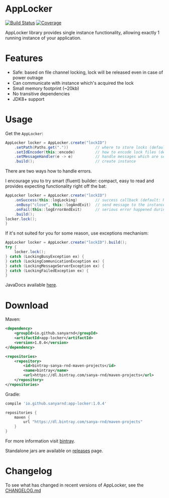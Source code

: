 # AppLocker
[![Build Status](https://travis-ci.com/sanyarnd/applocker.svg?branch=master)](https://travis-ci.com/sanyarnd/applocker)
[![Coverage](https://sonarcloud.io/api/project_badges/measure?project=io.github.sanyarnd%3Aapp-locker&metric=coverage)](https://sonarcloud.io/dashboard?id=io.github.sanyarnd%3Aapp-locker)

AppLocker library provides single instance functionality, allowing exactly 1 running instance of your application.

# Features
* Safe: based on file channel locking, lock will be released even in case of power outrage
* Can communicate with instance which's acquired the lock
* Small memory footprint (~20kb) 
* No transitive dependencies
* JDK8+ support

# Usage
Get the `AppLocker`:
```java
AppLocker locker = AppLocker.create("lockID")
    .setPath(Paths.get("."))            // where to store locks (default: ".")
    .setIdEncoder(this::encode)         // how to encode lock files (default: "SHA-1")
    .setMessageHandler(e -> e)          // handle messages which are sent with locker#send or #onBusy (default: NULL)
    .build();                           // create instance 
```

There are two ways how to handle errors.
 
I encourage you to try smart (fluent) builder:
compact, easy to read and provides expecting functionality right off the bat:
```java
AppLocker locker = AppLocker.create("lockID")
    .onSuccess(this::logLocking)        // success callback (default: NULL)
    .onBusy("close", this::logAndExit)  // send message to the instance which currently owns the lock and invoke callback (default: NULL)
    .onFail(this::logErrorAndExit)      // serious error happened during the lock (default: re-throw exception)
    .build();
locker.lock();
}
```

If it's not suited for you for some reason, use exceptions mechanism:
```java
AppLocker locker = AppLocker.create("lockID").build();
try {
    locker.lock();
} catch (LockingBusyException ex) {
} catch (LockingCommunicationException ex) {
} catch (LockingMessageServerException ex) {
} catch (LockingFailedException ex) {
}
```

JavaDocs available [here](https://sanyarnd.github.io/applocker/apidocs/index.html).

# Download
Maven:
```xml
<dependency> 
    <groupId>io.github.sanyarnd</groupId> 
    <artifactId>app-locker</artifactId>
    <version>1.0.4</version>
</dependency>

<repositories>
    <repository>
        <id>bintray-sanya-rnd-maven-projects</id>
        <name>bintray</name>
        <url>https://dl.bintray.com/sanya-rnd/maven-projects</url>
    </repository>
</repositories>
```
Gradle:
```gradle
compile 'io.github.sanyarnd:app-locker:1.0.4'

repositories { 
    maven { 
        url "https://dl.bintray.com/sanya-rnd/maven-projects" 
    } 
}
```
For more information visit [bintray](https://bintray.com/sanya-rnd/maven-projects/applocker).
 
Standalone jars are available on [releases](https://github.com/sanyarnd/applocker/releases) page.


# Changelog
To see what has changed in recent versions of AppLocker, see the [CHANGELOG.md](CHANGELOG.md)
